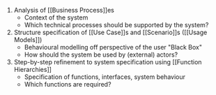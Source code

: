 1. Analysis of [[Business Process]]es
	- Context of the system
	- Which technical processes should be supported by the system?
2. Structure specification of [[Use Case]]s and [[Scenario]]s ([[Usage Models]])
	- Behavioural modelling off perspective of the user "Black Box"
	- How should the system be used by (external) actors?
3. Step-by-step refinement to system specification using [[Function Hierarchies]]
	- Specification of functions, interfaces, system behaviour
	- Which functions are required?

